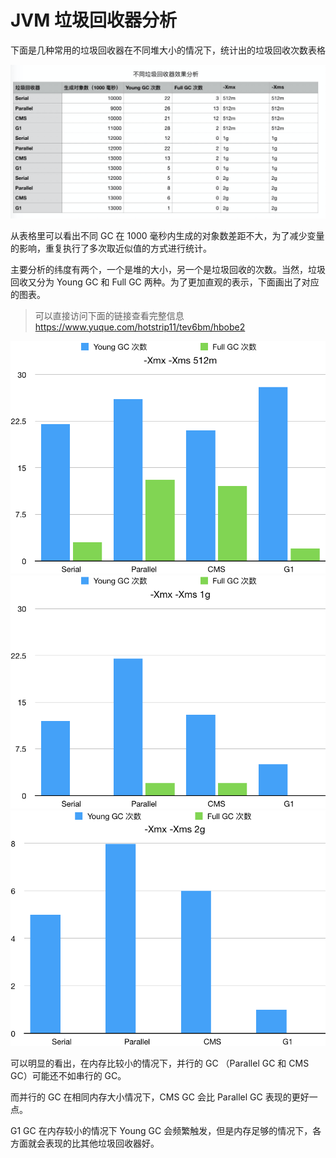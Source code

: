 # JVM 垃圾回收器分析

下面是几种常用的垃圾回收器在不同堆大小的情况下，统计出的垃圾回收次数表格

![JVM 垃圾回收器表格](https://github.com/Idiot-Alex/JAVA-000/blob/main/Week_02/src/main/resources/images/0.png?raw=true)

从表格里可以看出不同 GC 在 1000 毫秒内生成的对象数差距不大，为了减少变量的影响，重复执行了多次取近似值的方式进行统计。

主要分析的纬度有两个，一个是堆的大小，另一个是垃圾回收的次数。当然，垃圾回收又分为 Young GC 和 Full GC 两种。为了更加直观的表示，下面画出了对应的图表。

> 可以直接访问下面的链接查看完整信息
> https://www.yuque.com/hotstrip11/tev6bm/hbobe2

![分析图 1](https://github.com/Idiot-Alex/JAVA-000/blob/main/Week_02/src/main/resources/images/1.png?raw=true)
![分析图 2](https://github.com/Idiot-Alex/JAVA-000/blob/main/Week_02/src/main/resources/images/2.png?raw=true)
![分析图 3](https://github.com/Idiot-Alex/JAVA-000/blob/main/Week_02/src/main/resources/images/3.png?raw=true)

可以明显的看出，在内存比较小的情况下，并行的 GC （Parallel GC 和 CMS GC）可能还不如串行的 GC。

而并行的 GC 在相同内存大小情况下，CMS GC 会比 Parallel GC 表现的更好一点。

G1 GC 在内存较小的情况下 Young GC 会频繁触发，但是内存足够的情况下，各方面就会表现的比其他垃圾回收器好。
